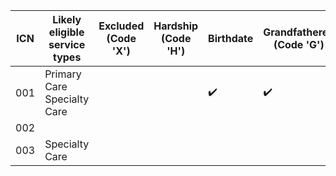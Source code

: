 | ICN | Likely eligible service types    | Excluded (Code 'X') | Hardship (Code 'H') | Birthdate | Grandfathered (Code 'G') | No full service facility (Code 'N') | Geocoding status | Nearest facility (minutes) | PACT status |
|-----|----------------------------------|---------------------|---------------------|-----------|--------------------------|-------------------------------------|------------------|----------------------------|-------------|
| 001 | Primary Care <br> Specialty Care ||| ✔️                  | ✔️                  || <30       | None                     |
| 002 |||||| Incomplete                       | 30 - 60             | Active              |
| 003 | Specialty Care                   |||||| >60                 | Pending             |